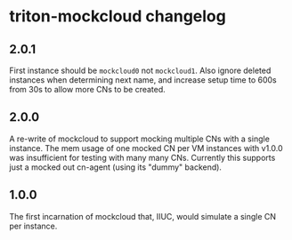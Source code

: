 # triton-mockcloud changelog

## 2.0.1

First instance should be `mockcloud0` not `mockcloud1`. Also ignore deleted
instances when determining next name, and increase setup time to 600s from 30s
to allow more CNs to be created.

## 2.0.0

A re-write of mockcloud to support mocking multiple CNs with a single
instance. The mem usage of one mocked CN per VM instances with v1.0.0
was insufficient for testing with many many CNs. Currently this
supports just a mocked out cn-agent (using its "dummy" backend).

## 1.0.0

The first incarnation of mockcloud that, IIUC, would simulate a single CN
per instance.
